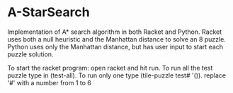 A-StarSearch
============

Implementation of A* search algorithm in both Racket and Python.
Racket uses both a null heuristic and the Manhattan distance to solve an 8 puzzle.
Python uses only the Manhattan distance, but has user input to start each puzzle solution.

To start the racket program: open racket and hit run. 
To run all the test puzzle type in (test-all).
To run only one type (tile-puzzle test# '()).
  replace '#' with a number from 1 to 6
